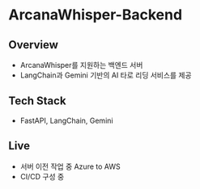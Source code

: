 # ArcanaWhisper-Backend
## Overview
- ArcanaWhisper를 지원하는 백엔드 서버
- LangChain과 Gemini 기반의 AI 타로 리딩 서비스를 제공

## Tech Stack
- FastAPI, LangChain, Gemini

## Live
- 서버 이전 작업 중 Azure to AWS
- CI/CD 구성 중
<!-- - [ArcanaWhisper](https://www.aitarot.site/) -->


